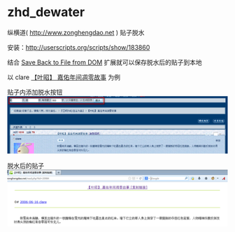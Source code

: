 zhd_dewater
===================

纵横道( http://www.zonghengdao.net ) 贴子脱水

安装：http://userscripts.org/scripts/show/183860

结合 [Save Back to File from DOM](https://addons.mozilla.org/zh-CN/firefox/addon/save-back-to-file-from-dom/?src=api) 扩展就可以保存脱水后的贴子到本地

以 clare [【叶昭】 嘉佑年间凋零故事](http://www.zonghengdao.net/read.php?tid=20984) 为例

贴子内添加脱水按钮
![form](dewater_form.png)

脱水后的贴子
![thread](dewater_thread.png)
